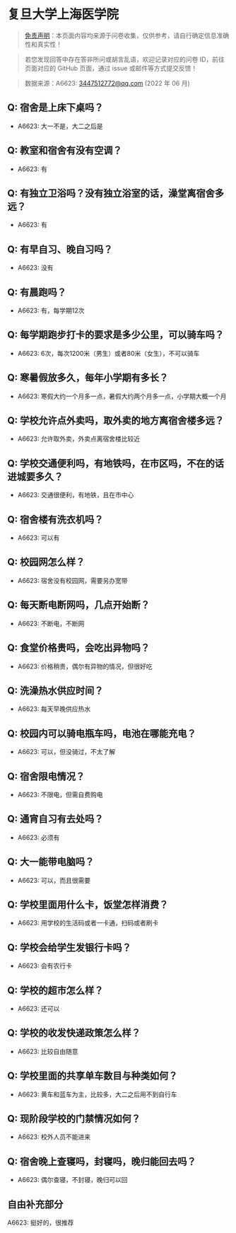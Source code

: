 # 复旦大学上海医学院

> [免责声明](https://colleges.chat/#_3)：本页面内容均来源于问卷收集，仅供参考，请自行确定信息准确性和真实性！

> 若您发现回答中存在答非所问或胡言乱语，欢迎记录对应的问卷 ID，前往页面对应的 GitHub 页面，通过 issue 或邮件等方式提交反馈！

> 数据来源：A6623: 3447512772@qq.com (2022 年 06 月)

## Q: 宿舍是上床下桌吗？

- A6623: 大一不是，大二之后是

## Q: 教室和宿舍有没有空调？

- A6623: 有

## Q: 有独立卫浴吗？没有独立浴室的话，澡堂离宿舍多远？

- A6623: 有

## Q: 有早自习、晚自习吗？

- A6623: 没有

## Q: 有晨跑吗？

- A6623: 有，每学期12次

## Q: 每学期跑步打卡的要求是多少公里，可以骑车吗？

- A6623: 6次，每次1200米（男生）或者80米（女生），不可以骑车

## Q: 寒暑假放多久，每年小学期有多长？

- A6623: 寒假大约一个月多一点，暑假大约两个月多一点，小学期大概一个月

## Q: 学校允许点外卖吗，取外卖的地方离宿舍楼多远？

- A6623: 允许取外卖，外卖点离宿舍楼比较近

## Q: 学校交通便利吗，有地铁吗，在市区吗，不在的话进城要多久？

- A6623: 交通很便利，有地铁，且在市中心

## Q: 宿舍楼有洗衣机吗？

- A6623: 可以有

## Q: 校园网怎么样？

- A6623: 宿舍没有校园网，需要另办宽带

## Q: 每天断电断网吗，几点开始断？

- A6623: 不断电，不断网

## Q: 食堂价格贵吗，会吃出异物吗？

- A6623: 价格稍贵，偶尔有异物的情况，但很好吃

## Q: 洗澡热水供应时间？

- A6623: 每天早晚供应热水

## Q: 校园内可以骑电瓶车吗，电池在哪能充电？

- A6623: 可以，但没骑过，不太了解

## Q: 宿舍限电情况？

- A6623: 不限电，但需自费购电

## Q: 通宵自习有去处吗？

- A6623: 必须有

## Q: 大一能带电脑吗？

- A6623: 可以，而且很需要

## Q: 学校里面用什么卡，饭堂怎样消费？

- A6623: 用学校的生活码或者一卡通，扫码或者刷卡

## Q: 学校会给学生发银行卡吗？

- A6623: 会有农行卡

## Q: 学校的超市怎么样？

- A6623: 还可以

## Q: 学校的收发快递政策怎么样？

- A6623: 比较自由随意

## Q: 学校里面的共享单车数目与种类如何？

- A6623: 黄车和蓝车为主，比较多，大二之后用不到自行车

## Q: 现阶段学校的门禁情况如何？

- A6623: 校外人员不能进来

## Q: 宿舍晚上查寝吗，封寝吗，晚归能回去吗？

- A6623: 偶尔查寝，不封寝，晚归可以回

## 自由补充部分

A6623: 挺好的，很推荐